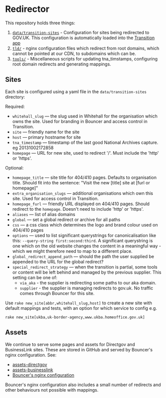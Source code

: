 # Redirector

This repository holds three things:

1. [`data/transition-sites`](data/transition-sites) - Configuration for sites being redirected to GOV.UK. This configuration is automatically loaded into the [Transition app](https://github.com/alphagov/transition)
2. [`tld/`](tld/) - nginx configuration files which redirect from root domains, which cannot be pointed at our CDN, to subdomains which can be.
3. [`tools/`](tools/) - Miscellaneous scripts for updating tna_timstamps, configuring root domain redirects and generating mappings.

## Sites

Each site is configured using a yaml file in the `data/transition-sites` directory:

Required:
* `whitehall_slug` — the slug used in Whitehall for the organisation which owns the site. Used for branding in Bouncer and access control in Transition.
* `site` — friendly name for the site
* `host` — primary hostname for site
* `tna_timestamp` — timestamp of the last good National Archives capture. eg 20131002172858
* `homepage` — URL for new site, used to redirect '/'. Must include the 'http' or 'https'.

Optional:
* `homepage_title` — site title for 404/410 pages. Defaults to organisation title. Should fit into the sentence: "Visit the new [title] site at [furl or homepage]"
* `extra_organisation_slugs` — additional organisations which own this site. Used for access control in Transition.
* `homepage_furl` — friendly URL displayed on 404/410 pages. Should redirect to the `homepage`. Doesn't need to include 'http' or 'https'.
* `aliases` — list of alias domains
* `global` — set a global redirect or archive for all paths
* `css` — a css class which determines the logo and brand colour used on 404/410 pages
* `options` — used to list significant querystrings for canonicalisation like this: `--query-string first:second:third`. A significant querystring is one which on the old website changes the content in a meaningful way - which we might therefore need to map to a different place.
* `global_redirect_append_path` — should the path the user supplied be appended
to the URL for the global redirect?
* `special_redirect_strategy` — when the transition is partial, some tools or content will be left behind and managed by the previous supplier. This setting can be one of:
    * `via_aka` - the supplier is redirecting some paths to our aka domain.
    * `supplier` - the supplier is managing redirects to gov.uk. No traffic comes through Bouncer for this site.

Use `rake new_site[abbr,whitehall_slug,host]` to create a new site with default
mappings and tests, with an option for which service to config e.g.

`rake new_site[ukba,uk-border-agency,www.ukba.homeoffice.gov.uk]`

## Assets

We continue to serve some pages and assets for Directgov and BusinessLink sites. These are
stored in GitHub and served by Bouncer's nginx configuration. See:
* [assets-directgov](https://github.com/alphagov/assets-directgov)
* [assets-businesslink](https://github.com/alphagov/assets-businesslink)
* [Bouncer's nginx configuration](https://github.gds/gds/puppet/blob/master/modules/govuk/manifests/apps/bouncer.pp#L28-L119)

Bouncer's nginx configuration also includes a small number of redirects and
other behaviours not possible with mappings.
